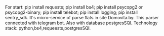 For start:
pip install requests;
pip install bs4;
pip install psycopg2 or psycopg2-binary;
pip install telebot;
pip install logging;
pip install sentry_sdk.
It's micro-service of parse flats in site Domovita.by. This parser connected with telegram bot.
Also with database postgresSQl. Technology stack: python,bs4,requeests,postgresSQl.